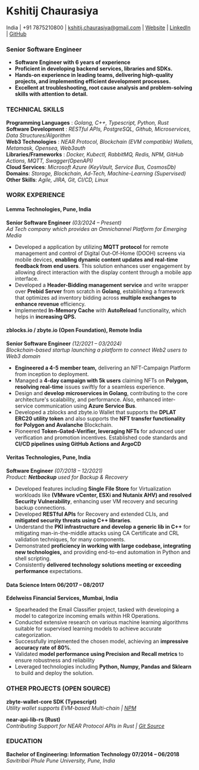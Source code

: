 # **Kshitij Chaurasiya**

India | \+91 7875210800 | [kshitij.chaurasiya@gmail.com](http://kshitij.chaurasiya@gmail.com) | [Website](https://ckshitij.github.io/#/) | [LinkedIn](http://linkedin.com/in/ckshitij) | [GitHub](http://github.com/ckshitij)

### **Senior Software Engineer**

- **Software Engineer with 6 years of experience**
- **Proficient in developing backend services, libraries and SDKs.**
- **Hands-on experience in leading teams, delivering high-quality projects, and implementing efficient development processes.**
- **Excellent at troubleshooting, root cause analysis and problem-solving skills with attention to detail.**

### **TECHNICAL SKILLS**

**Programming Languages** : *Golang, C++, Typescript, Python, Rust*  
**Software Development**  : *RESTful APIs, PostgreSQL, Github, Microservices, Data Structures/Algorithm*  
**Web3 Technologies**     : *NEAR Protocol, Blockchain (EVM compatible) Wallets, Metamask, Opensea, Web3auth*  
**Libraries/Frameworks**  : *Docker, Kubectl, RabbitMQ, Redis, NPM, GitHub Actions, MQTT, Swagger(OpenAPI)*  
**Cloud Services**: *Microsoft Azure (KeyVault, Service Bus, CosmosDb)*   
**Domains**: *Storage, Blockchain, Ad-Tech, Machine-Learning (Supervised)*  
**Other Skills**: *Agile, JIRA, Git, CI/CD, Linux*

### **WORK EXPERIENCE**

#### Lemma Technologies, Pune, India
**Senior Software Engineer** *(03/2024 – Present)*  
*Ad Tech company which provides an Omnichannel Platform for Emerging Media*

* Developed a application by utilizing **MQTT protocol** for remote management and control of Digital Out-Of-Home (DOOH) screens via mobile devices, **enabling dynamic content updates and real-time feedback from end users**. This solution enhances user engagement by allowing direct interaction with the display content through a mobile app interface.  
* Developed a **Header-Bidding management service** and write wrapper over **Prebid Server** from scratch in **Golang**, establishing a framework that optimizes ad inventory bidding across **multiple exchanges to enhance revenue** efficiency.  
* Implemented **In-Memory Cache** with **AutoReload** functionality, which helps in **increasing QPS.**

#### zblocks.io / zbyte.io (Open Foundation), Remote India
**Senior Software Engineer** *(12/2021 – 03/2024)*  
*Blockchain-based startup launching a platform to connect Web2 users to Web3 domain*

* **Engineered a 4-5 member team,** delivering an NFT-Campaign Platform from inception to deployment.
* Managed a **4-day campaign with 5k users** claiming NFTs on **Polygon, resolving real-time** issues swiftly for a seamless experience.
* Design and **develop microservices in Golang**, contributing to the core architecture's scalability, and performance. Also, enhanced inter-service communication using **Azure Service Bus**.
* Developed a zblocks and zbyte.io Wallet that supports the **DPLAT ERC20 utility token** and also supports the **NFT transfer functionality for Polygon and Avalanche** Blockchain.
* Pioneered **Token-Gated-Verifier, leveraging NFTs** for advanced user verification and promotion incentives. Established code standards and **CI/CD pipelines using GitHub Actions and ArgoCD**

#### Veritas Technologies, Pune, India
**Software Engineer**	*(07/2018 – 12/2021)*   
*Product: **Netbackup** used for Backup & Recovery*

* Developed features including **Single File Store** for Virtualization workloads like **(VMware vCenter, ESXi and Nutanix AHV) and resolved Security Vulnerability**, enhancing user VM recovery and securing backup connections.
* Developed **RESTful APIs** for Recovery and extended CLIs, and **mitigated security threats using C++ libraries**.
* Understand the **PKI infrastructure and develop a generic lib in C++** for mitigating man-in-the-middle attacks using CA Certificate and CRL validation techniques, for many components.
* Demonstrated **proficiency in working with large codebase, integrating new technologies,** and providing end-to-end automation in Python and shell scripting.
* Consistently **delivered technology solutions meeting or exceeding performance** expectations.

#### **Data Science Intern	06/2017 – 08/2017**
**Edelweiss Financial Services, Mumbai, India**  

* Spearheaded the Email Classifier project, tasked with developing a model to categorize incoming emails within HR Operations.
* Conducted extensive research on various machine learning algorithms suitable for supervised learning models to achieve accurate categorization. 
* Successfully implemented the chosen model, achieving an **impressive accuracy rate of 80%**.
* Validated **model performance using Precision and Recall metrics** to ensure robustness and reliability
* Leveraged technologies including **Python, Numpy, Pandas and Sklearn** to build and deploy the solution.

### **OTHER PROJECTS** (OPEN SOURCE)

**zbyte-wallet-core SDK (Typescript)**  
*Utility wallet supports EVM-based Multi-chain | [NPM](https://www.npmjs.com/package/@zbyteio/zbyte-wallet-sdk-core)*  

**near-api-lib-rs (Rust)**  
*Contributing Support for NEAR Protocol APIs in Rust | [Git Source](https://github.com/NEARBuilders/near-api-lib-rs)*

### **EDUCATION**

**Bachelor of Engineering: Information Technology	07/2014 – 06/2018**  
*Savitribai Phule Pune University, Pune, India*